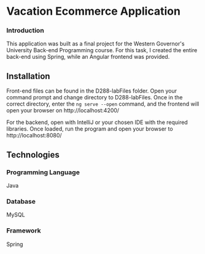 # Vacation Ecommerce Application
### Introduction
This application was built as a final project for the Western Governor's University Back-end Programming course. For this task, I created the entire back-end using Spring, while an Angular frontend was provided.

## Installation
Front-end files can be found in the D288-labFiles folder. Open your command prompt and change directory to D288-labFiles. Once in the correct directory, enter the ```ng serve --open``` command, and the frontend will open your browser on http://localhost:4200/

For the backend, open with IntelliJ or your chosen IDE with the required libraries. Once loaded, run the program and open your browser to http://localhost:8080/

## Technologies
### Programming Language
Java
### Database
MySQL
### Framework
Spring
